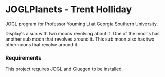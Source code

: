 # JOGLPlanets - Trent Holliday
JOGL program for Professor Youming Li at Georgia Southern University.

Display's a sun with two moons revolving about it. One of the moons has another sub moon that revolves around it. 
This sub moon also has two othermoons that revolve around it.

### Requirements
This project requires JOGL and Gluegen to be installed.
